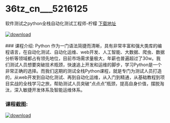 # 36tz_cn___5216125
软件测试之python全栈自动化测试工程师-柠檬
[下载地址](http://www.36tz.cn/article/5216125 "下载地址")
<br/></br>[![download](http://36tz.cn/muke_img/2020_11_2-38-300x165.png "下载地址")](http://www.36tz.cn/article/5216125 "下载地址")
<br/></br>### 课程介绍:
Python 作为一门语法简捷而清晰，具有非常丰富和强大类库的编程语言，在自动化测试、自动化运维、web开发、人工智能、大数据、爬虫、数据分析等领域都占有领先地位，目前市场需求量极大，年薪也普遍超过了30w。我们测试人员想要突破技术瓶颈，快速追上开发和运维的脚步，学习Python是一个非常正确的选择。而我们这期的测试全栈Python课程，就是专门为测试人员打造的，从web开发到自动化测试、再到自动化运维，从入门到精通，从基础教程到项目实战的全栈学习之旅，帮助测试人员突破“点点点”瓶颈，提高自身价值，摆脱淘汰，深入敏捷开发体系及智能运维体系。

### 课程截图:
[![download](http://36tz.cn/muke_img/2020_11_1-38.png "下载地址")](http://www.36tz.cn/article/5216125 "下载地址")
